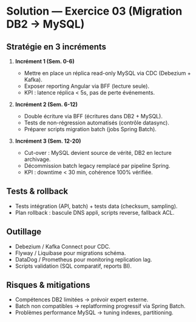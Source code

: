 # Solution — Exercice 03 (Migration DB2 → MySQL)

## Stratégie en 3 incréments
1. **Incrément 1 (Sem. 0-6)**
   - Mettre en place un réplica read-only MySQL via CDC (Debezium + Kafka).
   - Exposer reporting Angular via BFF (lecture seule).
   - KPI : latence réplica < 5s, pas de perte événements.

2. **Incrément 2 (Sem. 6-12)**
   - Double écriture via BFF (écritures dans DB2 + MySQL).
   - Tests de non-régression automatisés (contrôle datasync).
   - Préparer scripts migration batch (jobs Spring Batch).

3. **Incrément 3 (Sem. 12-20)**
   - Cut-over : MySQL devient source de vérité, DB2 en lecture archivage.
   - Décommission batch legacy remplacé par pipeline Spring.
   - KPI : downtime < 30 min, cohérence 100% vérifiée.

## Tests & rollback
- Tests intégration (API, batch) + tests data (checksum, sampling).
- Plan rollback : bascule DNS appli, scripts reverse, fallback ACL.

## Outillage
- Debezium / Kafka Connect pour CDC.
- Flyway / Liquibase pour migrations schéma.
- DataDog / Prometheus pour monitoring replication lag.
- Scripts validation (SQL comparatif, reports BI).

## Risques & mitigations
- Compétences DB2 limitées → prévoir expert externe.
- Batch non compatibles → replatforming progressif via Spring Batch.
- Problèmes performance MySQL → tuning indexes, partitioning.
